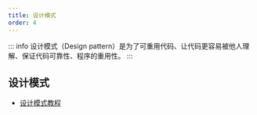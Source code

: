 ```yaml
---
title: 设计模式
order: 4
---
```

::: info
设计模式（Design pattern）是为了可重用代码、让代码更容易被他人理解、保证代码可靠性、程序的重用性。
:::

## 设计模式
- [设计模式教程](https://subingwen.cn/design-patterns/)